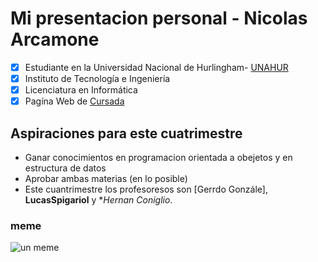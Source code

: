 # Mi presentacion personal - Nicolas Arcamone  
- [x] Estudiante en la Universidad Nacional de Hurlingham- [UNAHUR](https://unahur.edu.ar)
- [x] Instituto de Tecnología e Ingeniería 
- [x] Licenciatura en Informática
- [x] Pagína Web de [Cursada](https://obj1-unahur.github.io/)

## Aspiraciones para este cuatrimestre 

* Ganar conocimientos en programacion orientada a obejetos  y en estructura de datos
*  Aprobar ambas materias (en lo posible)
*   Este cuantrimestre los profesoresos son  [Gerrdo Gonzále], **LucasSpigariol** y **Hernan Coniglio*.

### meme

![un meme](https://ahseeit.com/spanish/king-include/uploads/2021/04/thumb_173178226_1745495448963837_5026834463583591802_n-1601328998.jpg)
